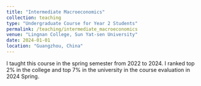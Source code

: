 ```yaml
---
title: "Intermediate Macroeconomics"
collection: teaching
type: "Undergraduate Course for Year 2 Students"
permalink: /teaching/intermediate_macroeconomics
venue: "Lingnan College, Sun Yat-sen University"
date: 2024-01-01 
location: "Guangzhou, China"
---
```


I taught this course in the spring semester from 2022 to 2024. I ranked top 2% in the college and top 7% in the university in the course evaluation in 2024 Spring.
